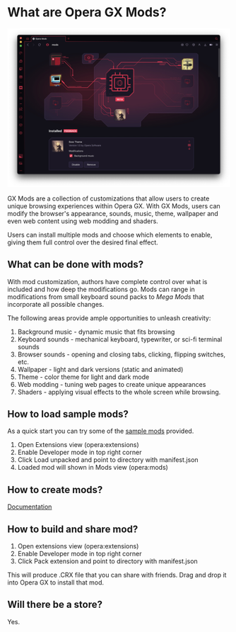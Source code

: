 # What are Opera GX Mods?

![GXMods](images/gxmods.jpg)

GX Mods are a collection of customizations that allow users to create unique browsing experiences within Opera GX. With GX Mods, users can modify the browser's appearance, sounds, music, theme, wallpaper and even web content using web modding and shaders.

Users can install multiple mods and choose which elements to enable, giving them full control over the desired final effect.


## What can be done with mods?

With mod customization, authors have complete control over what is included and how deep the modifications go. Mods can range in modifications from small keyboard sound packs to *Mega Mods* that incorporate all possible changes.

The following areas provide ample opportunities to unleash creativity:

1. Background music - dynamic music that fits browsing
2. Keyboard sounds - mechanical keyboard, typewriter, or sci-fi terminal sounds
3. Browser sounds - opening and closing tabs, clicking, flipping switches, etc.
4. Wallpaper - light and dark versions (static and animated)
5. Theme - color theme for light and dark mode
6. Web modding - tuning web pages to create unique appearances
7. Shaders - applying visual effects to the whole screen while browsing.

## How to load sample mods?

As a quick start you can try some of the [sample mods](mods) provided.

1. Open Extensions view (opera:extensions)
2. Enable Developer mode in top right corner
3. Click Load unpacked and point to directory with manifest.json
4. Loaded mod will shown in Mods view (opera:mods)

## How to create mods?

[Documentation](documentation/mods.md)

## How to build and share mod?

1. Open extensions view (opera:extensions)
2. Enable Developer mode in top right corner
3. Click Pack extension and point to directory with manifest.json

This will produce .CRX file that you can share with friends. Drag and drop it into Opera GX to install that mod.

## Will there be a store?

Yes.

